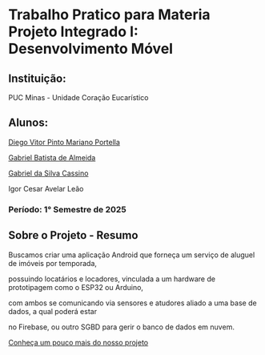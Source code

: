 # Trabalho Pratico para Materia Projeto Integrado I: Desenvolvimento Móvel 
## Instituição:
PUC Minas - Unidade Coração Eucarístico 
## Alunos:
[Diego Vitor Pinto Mariano Portella](https://github.com/diegovitorportella)

[Gabriel Batista de Almeida](https://github.com/GabrielBatistadeAlmeida)

[Gabriel da Silva Cassino](https://github.com/kasshinokun)

Igor Cesar Avelar Leão

### Período: 1° Semestre de 2025

## Sobre o Projeto - Resumo
Buscamos criar uma aplicação Android que forneça um serviço de aluguel de imóveis por temporada, 

possuindo locatários e locadores, vinculada a um hardware de prototipagem como o ESP32 ou Arduino, 

com ambos se comunicando via sensores e atudores aliado a uma base de dados, a qual poderá estar 

no Firebase, ou outro SGBD para gerir o banco de dados em nuvem.

[Conheça um pouco mais do nosso projeto](https://github.com/kasshinokun/Projeto-Integrado-Desenvolvimento-Movel/blob/main/Rent_a_House_App/Releases/)
